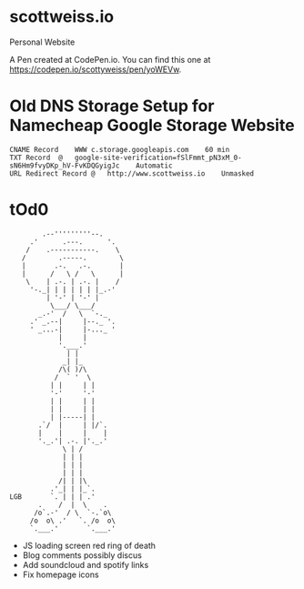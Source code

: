 # scottweiss.io
Personal Website

A Pen created at CodePen.io. You can find this one at https://codepen.io/scottyweiss/pen/yoWEVw.

# Old DNS Storage Setup for Namecheap Google Storage Website
```
CNAME Record	WWW	c.storage.googleapis.com	60 min
TXT Record	@	google-site-verification=fSlFmmt_pN3xM_0-sN6Hm9fvyDKp_hV-FvKDQGyigJc	Automatic
URL Redirect Record	@	http://www.scottweiss.io	Unmasked

```
# tOd0
```
        .--'''''''''--.
     .'      .---.      '.
    /    .-----------.    \
   /        .-----.        \
   |       .-.   .-.       |
   |      /   \ /   \      |
    \    | .-. | .-. |    /
     '-._| | | | | | |_.-'
         | '-' | '-' |
          \___/ \___/
       _.-'  /   \  `-._
     .' _.--|     |--._ '.
     ' _...-|     |-..._ '
            |     |
            '.___.'
              | |
             _| |_
            /\( )/\
           /  ` '  \
          | |     | |
          '-'     '-'
          | |     | |
          | |     | |
          | |-----| |
       .`/  |     | |/`.
       |    |     |    |
       '._.'| .-. |'._.'
             \ | /
             | | |
             | | |
             | | |
            /| | |\
          .'_| | |_`.
LGB       `. | | | .'
       .    /  |  \    .
      /o`.-'  / \  `-.`o\
     /o  o\ .'   `. /o  o\
     `.___.'       `.___.'

```

- JS loading screen red ring of death
- Blog comments possibly discus
- Add soundcloud and spotify links
- Fix homepage icons
